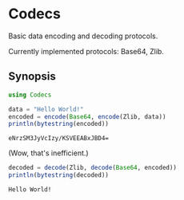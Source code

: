 
# Codecs

Basic data encoding and decoding protocols.

Currently implemented protocols: Base64, Zlib.

## Synopsis

```julia
using Codecs

data = "Hello World!"
encoded = encode(Base64, encode(Zlib, data))
println(bytestring(encoded))
```

```
eNrzSM3JyVcIzy/KSVEEABxJBD4=
```

(Wow, that's inefficient.)


```julia
decoded = decode(Zlib, decode(Base64, encoded))
println(bytestring(decoded))
```

```
Hello World!
```


